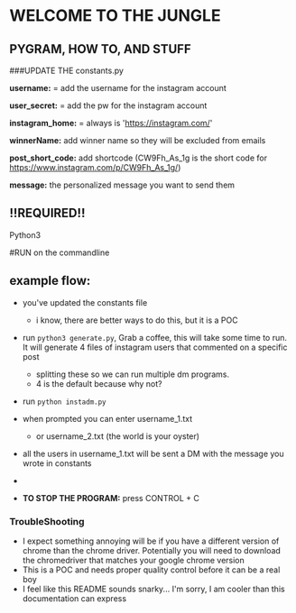 # WELCOME TO THE JUNGLE  

## PYGRAM, HOW TO, AND STUFF

###UPDATE THE constants.py

**username:** = add the username for the instagram account

**user_secret:** = add the pw for the instagram account

**instagram_home:** = always is 'https://instagram.com/'

**winnerName:** add winner name so they will be excluded from emails

**post_short_code:** add shortcode (CW9Fh_As_1g is the short code for https://www.instagram.com/p/CW9Fh_As_1g/)

**message:** the personalized message you want to send them 


## !!REQUIRED!!
Python3

#RUN on the commandline
## example flow: 
* you've updated the constants file 
  * i know, there are better ways to do this, but it is a POC
* run ``python3 generate.py``, Grab a coffee, this will take some time to run. It will generate 4 files of instagram users that commented on a specific post
  * splitting these so we can run multiple dm programs. 
  * 4 is the default because why not?
* run ``python instadm.py``
* when prompted you can enter username_1.txt
  * or username_2.txt (the world is your oyster) 
* all the users in username_1.txt will be sent a DM with the message you wrote in constants

* 
* **TO STOP THE PROGRAM:** press CONTROL + C

### TroubleShooting
* I expect something annoying will be if you have a different version of chrome than the chrome driver. Potentially you will need to download the chromedriver that matches your google chrome version
* This is a POC and needs proper quality control before it can be a real boy
* I feel like this README sounds snarky... I'm sorry, I am cooler than this documentation can express